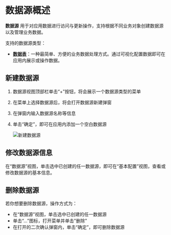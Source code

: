 # 数据源概述

**数据源** 用于对应用数据进行访问与更新操作，支持根据不同业务对象创建数据源以及管理业务数据。

支持的数据源类型：
- **[数据表](./datatable.md)**：一种最简单、方便的业务数据处理方式。通过可视化配置数据即可在应用内展示或操作数据。

## 新建数据源

1. 数据源视图顶部栏单击“+”按钮，将会展示一个数据源类型的菜单
2. 在菜单上选择数据源后，将会打开数据源新建弹窗
3. 在弹窗内输入数据源名称等信息
4. 单击“确定”，即可在应用内添加一个空白数据源

    ![新建数据源](https://docimages.blob.core.chinacloudapi.cn/images/Kris/newdatasource-2.png)

## 修改数据源信息

在“数据源”视图，单击选中已创建的任一数据源，即可在“基本配置”视图，查看或修改数据源的基本信息。

## 删除数据源

若你想要删除数据源，操作方式为：
- 在“数据源”视图，单击选中已创建的任一数据源
- 单击“...”图标，打开菜单并单击"删除"
- 在打开的二次确认弹窗内，单击“确定”，即可删除数据源

